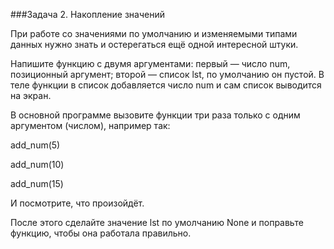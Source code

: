 ###Задача 2. Накопление значений

При работе со значениями по умолчанию и изменяемыми типами данных нужно знать и остерегаться ещё одной интересной штуки.



Напишите функцию с двумя аргументами: первый — число num, позиционный аргумент; второй — список lst, по умолчанию он пустой. В теле функции в список добавляется число num и сам список выводится на экран.



В основной программе вызовите функции три раза только с одним аргументом (числом), например так:

add_num(5)

add_num(10)

add_num(15)



И посмотрите, что произойдёт.



После этого сделайте значение lst по умолчанию None и поправьте функцию, чтобы она работала правильно.